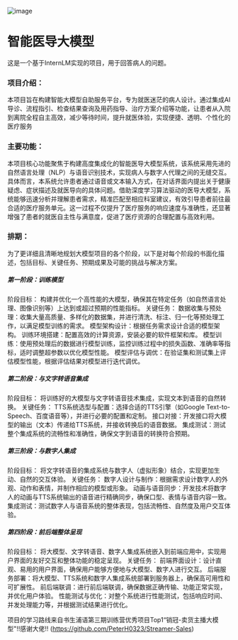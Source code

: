 ![image](https://github.com/user-attachments/assets/e5b5dede-5c4f-4233-83fa-02f023ee1933)

# 智能医导大模型

这是一个基于InternLM实现的项目，用于回答病人的问题。
### 项目介绍：
本项目旨在构建智能大模型自助服务平台，专为就医迷茫的病人设计。通过集成AI导诊、流程指引、检查结果查询及用药指导、治疗方案介绍等功能，让患者从入院到离院全程自主高效，减少等待时间，提升就医体验，实现便捷、透明、个性化的医疗服务
### 主要功能：
本项目核心功能聚焦于构建高度集成化的智能医导大模型系统，该系统采用先进的自然语言处理（NLP）与语音识别技术，实现病人与数字人代理之间的无缝交互。具体而言，本系统允许患者通过语音或文本输入方式，在对话界面内提出关于健康疑虑、症状描述及就医导向的具体问题。借助深度学习算法驱动的医导大模型，系统能够迅速分析并理解患者需求，精准匹配至相应科室建议，有效引导患者前往最合适的医疗服务单元。这一过程不仅提升了医疗服务的响应速度与准确性，还显著增强了患者的就医自主性与满意度，促进了医疗资源的合理配置与高效利用。
### 排期：
为了更详细且清晰地规划大模型项目的各个阶段，以下是对每个阶段的书面化描述，包括目标、关键任务、预期成果及可能的挑战与解决方案。
##### 第一阶段：训练模型
阶段目标：
构建并优化一个高性能的大模型，确保其在特定任务（如自然语言处理、图像识别等）上达到或超过预期的性能指标。
关键任务：
数据收集与预处理：收集大量高质量、多样化的数据集，并进行清洗、标注、归一化等预处理工作，以满足模型训练的需求。
模型架构设计：根据任务需求设计合适的模型架构。
训练环境搭建：配置高效的计算资源，安装必要的软件框架和库。
模型训练：使用预处理后的数据进行模型训练，监控训练过程中的损失函数、准确率等指标，适时调整超参数以优化模型性能。
模型评估与调优：在验证集和测试集上评估模型性能，根据评估结果对模型进行迭代调优。

##### 第二阶段：与文字转语音集成
阶段目标：
将训练好的大模型与文字转语音技术集成，实现文本到语音的自然转换。
关键任务：
TTS系统选型与配置：选择合适的TTS引擎（如Google Text-to-Speech、百度语音等），并进行必要的配置和定制。
接口对接：开发接口将大模型的输出（文本）传递给TTS系统，并接收转换后的语音数据。
集成测试：测试整个集成系统的流畅性和准确性，确保文字到语音的转换符合预期。

##### 第三阶段：与数字人集成
阶段目标：
将文字转语音的集成系统与数字人（虚拟形象）结合，实现更加生动、自然的交互体验。
关键任务：
数字人设计与制作：根据需求设计数字人的外观、动作和表情，并制作相应的模型或形象。
动画与语音同步：开发技术将数字人的动画与TTS系统输出的语音进行精确同步，确保口型、表情与语音内容一致。
集成测试：测试数字人与语音系统的整体表现，包括流畅性、自然度及用户交互体验。

##### 第四阶段：前后端整体呈现
阶段目标：
将大模型、文字转语音、数字人集成系统嵌入到前端应用中，实现用户界面的友好交互和整体功能的稳定呈现。
关键任务：
前端界面设计：设计直观、易用的用户界面，确保用户能够方便地与大模型、数字人进行交互。
后端服务部署：将大模型、TTS系统和数字人集成系统部署到服务器上，确保高可用性和可扩展性。
前后端联调：进行前后端联调，确保数据正确传输、功能正常实现，并优化用户体验。
性能测试与优化：对整个系统进行性能测试，包括响应时间、并发处理能力等，并根据测试结果进行优化。

项目的学习路线来自书生浦语第三期训练营优秀项目Top1“销冠-卖货主播大模型"!!感谢大佬!!
(https://github.com/PeterH0323/Streamer-Sales)
